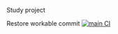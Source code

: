 Study project

Restore workable commit
[![main CI](https://github.com/CloudHunterTHEreal/poetry_study/actions/workflows/ci.yml/badge.svg)](https://github.com/CloudHunterTHEreal/poetry_study/actions/workflows/ci.yml)

